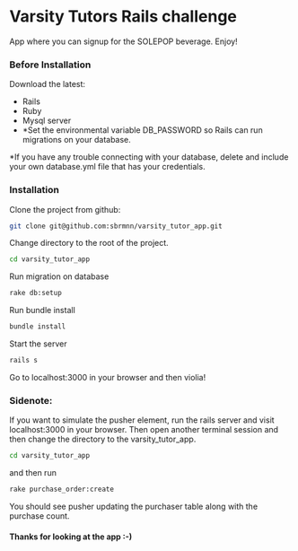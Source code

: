 # Varsity Tutors Rails challenge

App where you can signup for the SOLEPOP beverage. Enjoy!



### Before Installation
Download the latest:
- Rails
- Ruby
- Mysql server
- *Set the environmental variable DB_PASSWORD so Rails can run migrations on your database.

*If you have any trouble connecting with your database, delete and include your own database.yml file that has your credentials.

### Installation

Clone the project from github:

```sh
git clone git@github.com:sbrmnn/varsity_tutor_app.git
```
Change directory to the root of the project.
```sh
cd varsity_tutor_app
```
Run migration on database
```sh
rake db:setup
```
Run bundle install
```sh
bundle install
```
Start the server
```sh
rails s
```

Go to localhost:3000 in your browser and then violia!

### Sidenote:
If you want to simulate the pusher element, run the rails server and visit localhost:3000 in your browser. Then open another terminal session and then change the directory to the varsity_tutor_app.

```sh
cd varsity_tutor_app
```
and then run
```sh
rake purchase_order:create
```
You should see pusher updating the purchaser table along with the purchase count.

#### Thanks for looking at the app :-)
